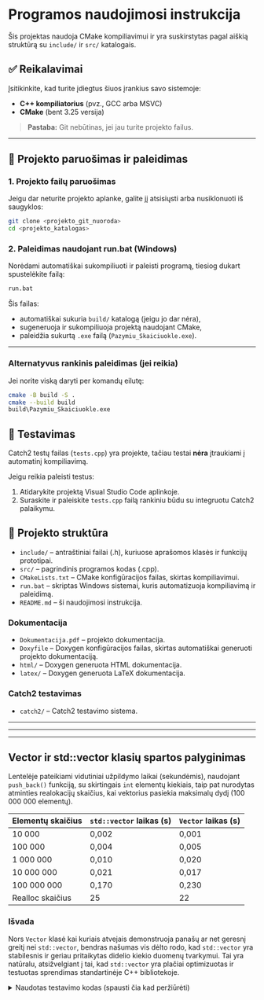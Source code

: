 # Programos naudojimosi instrukcija

Šis projektas naudoja CMake kompiliavimui ir yra suskirstytas pagal aiškią struktūrą su `include/` ir `src/` katalogais.

## ✅ Reikalavimai

Įsitikinkite, kad turite įdiegtus šiuos įrankius savo sistemoje:

- **C++ kompiliatorius** (pvz., GCC arba MSVC)
- **CMake** (bent 3.25 versija)

> **Pastaba:** Git nebūtinas, jei jau turite projekto failus.

---

## 🔧 Projekto paruošimas ir paleidimas

### 1. Projekto failų paruošimas

Jeigu dar neturite projekto aplanke, galite jį atsisiųsti arba nusiklonuoti iš saugyklos:

```sh
git clone <projekto_git_nuoroda>
cd <projekto_katalogas>
```

### 2. Paleidimas naudojant run.bat (Windows)

Norėdami automatiškai sukompiliuoti ir paleisti programą, tiesiog dukart spustelėkite failą:

```sh
run.bat
```

Šis failas:

- automatiškai sukuria `build/` katalogą (jeigu jo dar nėra),
- sugeneruoja ir sukompiliuoja projektą naudojant CMake,
- paleidžia sukurtą `.exe` failą (`Pazymiu_Skaiciuokle.exe`).

---

### Alternatyvus rankinis paleidimas (jei reikia)

Jei norite viską daryti per komandų eilutę:

```sh
cmake -B build -S .
cmake --build build
build\Pazymiu_Skaiciuokle.exe
```

## 🧪 Testavimas

Catch2 testų failas (`tests.cpp`) yra projekte, tačiau testai **nėra** įtraukiami į automatinį kompiliavimą.

Jeigu reikia paleisti testus:

1. Atidarykite projektą Visual Studio Code aplinkoje.
2. Suraskite ir paleiskite `tests.cpp` failą rankiniu būdu su integruotu Catch2 palaikymu.

## 📁 Projekto struktūra

- `include/` – antraštiniai failai (.h), kuriuose aprašomos klasės ir funkcijų prototipai.
- `src/` – pagrindinis programos kodas (.cpp).
- `CMakeLists.txt` – CMake konfigūracijos failas, skirtas kompiliavimui.
- `run.bat` – skriptas Windows sistemai, kuris automatizuoja kompiliavimą ir paleidimą.
- `README.md` – ši naudojimosi instrukcija.

### Dokumentacija

- `Dokumentacija.pdf` – projekto dokumentacija.
- `Doxyfile` – Doxygen konfigūracijos failas, skirtas automatiškai generuoti projekto dokumentaciją.
- `html/` – Doxygen generuota HTML dokumentacija.
- `latex/` – Doxygen generuota LaTeX dokumentacija.

### Catch2 testavimas

- `catch2/` – Catch2 testavimo sistema.

---
---
---

## Vector ir std::vector klasių spartos palyginimas

Lentelėje pateikiami vidutiniai užpildymo laikai (sekundėmis), naudojant `push_back()` funkciją, su skirtingais `int` elementų kiekiais, taip pat nurodytas atminties realokacijų skaičius, kai vektorius pasiekia maksimalų dydį (100 000 000 elementų).

| Elementų skaičius | `std::vector` laikas (s) | `Vector` laikas (s) |
|-------------------|--------------------------|---------------------|
| 10 000            | 0,002                    | 0,001               |
| 100 000           | 0,004                    | 0,005               |
| 1 000 000         | 0,010                    | 0,020               |
| 10 000 000        | 0,021                    | 0,017               |
| 100 000 000       | 0,170                    | 0,230               |
| Realloc skaičius  | 25                       | 22                  |

### Išvada

Nors `Vector` klasė kai kuriais atvejais demonstruoja panašų ar net geresnį greitį nei `std::vector`, bendras našumas vis dėlto rodo, kad `std::vector` yra stabilesnis ir geriau pritaikytas didelio kiekio duomenų tvarkymui. Tai yra natūralu, atsižvelgiant į tai, kad `std::vector` yra plačiai optimizuotas ir testuotas sprendimas standartinėje C++ bibliotekoje.

<details>
<summary>Naudotas testavimo kodas (spausti čia kad peržiūrėti)</summary>

```cpp
unsigned int sz = 10000000;
Timer stdVecTime;
int rellacations = 0;
size_t prevCapacity = 0;
std::vector<int> v1;
for (int i = 1; i <= sz; ++i) {
v1.push_back(i);
if (v1.capacity() != prevCapacity) {
++rellacations;
prevCapacity = v1.capacity();
}
}
cout << "std::vector v1 uzpildymo laikas: " << stdVecTime.elapsed() << " sekundziu." << endl;
cout << "std::vector v1 relokaciju skaicius: " << rellacations << endl;
Timer myVecTime;
rellacations = 0;
prevCapacity = 0;
Vector<int> v2;
for (int i = 1; i <= sz; ++i) {
v2.push_back(i);
if (v2.capacity() != prevCapacity) {
++rellacations;
prevCapacity = v2.capacity();
}
}
cout << "Vector v2 uzpildymo laikas: " << myVecTime.elapsed() << " sekundziu." << endl;
cout << "Vector v2 relokaciju skaicius: " << rellacations << endl;
system("pause");
</details> ```
